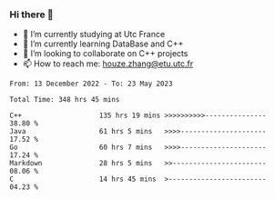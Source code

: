 ### Hi there 👋
- 🔭 I’m currently studying at Utc France
- 🌱 I’m currently learning DataBase and C++
- 👯 I’m looking to collaborate on C++ projects
- 📫 How to reach me: houze.zhang@etu.utc.fr

<!--START_SECTION:waka-->

```text
From: 13 December 2022 - To: 23 May 2023

Total Time: 348 hrs 45 mins

C++                   135 hrs 19 mins >>>>>>>>>>---------------   38.80 %
Java                  61 hrs 5 mins   >>>>---------------------   17.52 %
Go                    60 hrs 7 mins   >>>>---------------------   17.24 %
Markdown              28 hrs 5 mins   >>-----------------------   08.06 %
C                     14 hrs 45 mins  >------------------------   04.23 %
```

<!--END_SECTION:waka-->
